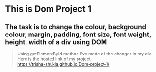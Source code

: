 # This is Dom Project 1
## The task is to change the colour, background colour, margin, padding, font size, font weight, height, width of a div using DOM
>Using getElementById method I've made all the changes in my div <br>
>Here is the hosted link of my project <br>
>https://trisha-shukla.github.io/Dom-project-1/

